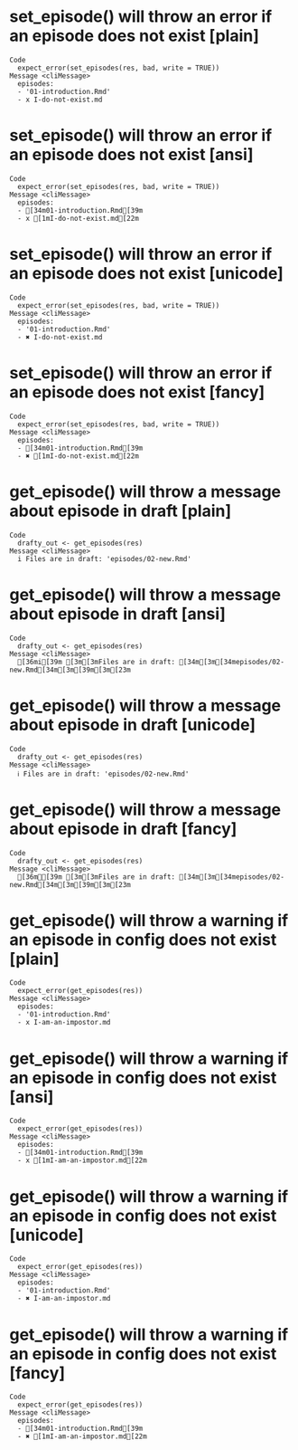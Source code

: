 # set_episode() will throw an error if an episode does not exist [plain]

    Code
      expect_error(set_episodes(res, bad, write = TRUE))
    Message <cliMessage>
      episodes:
      - '01-introduction.Rmd'
      - x I-do-not-exist.md

# set_episode() will throw an error if an episode does not exist [ansi]

    Code
      expect_error(set_episodes(res, bad, write = TRUE))
    Message <cliMessage>
      episodes:
      - [34m01-introduction.Rmd[39m
      - x [1mI-do-not-exist.md[22m

# set_episode() will throw an error if an episode does not exist [unicode]

    Code
      expect_error(set_episodes(res, bad, write = TRUE))
    Message <cliMessage>
      episodes:
      - '01-introduction.Rmd'
      - ✖ I-do-not-exist.md

# set_episode() will throw an error if an episode does not exist [fancy]

    Code
      expect_error(set_episodes(res, bad, write = TRUE))
    Message <cliMessage>
      episodes:
      - [34m01-introduction.Rmd[39m
      - ✖ [1mI-do-not-exist.md[22m

# get_episode() will throw a message about episode in draft [plain]

    Code
      drafty_out <- get_episodes(res)
    Message <cliMessage>
      i Files are in draft: 'episodes/02-new.Rmd'

# get_episode() will throw a message about episode in draft [ansi]

    Code
      drafty_out <- get_episodes(res)
    Message <cliMessage>
      [36mi[39m [3m[3mFiles are in draft: [34m[3m[34mepisodes/02-new.Rmd[34m[3m[39m[3m[23m

# get_episode() will throw a message about episode in draft [unicode]

    Code
      drafty_out <- get_episodes(res)
    Message <cliMessage>
      ℹ Files are in draft: 'episodes/02-new.Rmd'

# get_episode() will throw a message about episode in draft [fancy]

    Code
      drafty_out <- get_episodes(res)
    Message <cliMessage>
      [36mℹ[39m [3m[3mFiles are in draft: [34m[3m[34mepisodes/02-new.Rmd[34m[3m[39m[3m[23m

# get_episode() will throw a warning if an episode in config does not exist [plain]

    Code
      expect_error(get_episodes(res))
    Message <cliMessage>
      episodes:
      - '01-introduction.Rmd'
      - x I-am-an-impostor.md

# get_episode() will throw a warning if an episode in config does not exist [ansi]

    Code
      expect_error(get_episodes(res))
    Message <cliMessage>
      episodes:
      - [34m01-introduction.Rmd[39m
      - x [1mI-am-an-impostor.md[22m

# get_episode() will throw a warning if an episode in config does not exist [unicode]

    Code
      expect_error(get_episodes(res))
    Message <cliMessage>
      episodes:
      - '01-introduction.Rmd'
      - ✖ I-am-an-impostor.md

# get_episode() will throw a warning if an episode in config does not exist [fancy]

    Code
      expect_error(get_episodes(res))
    Message <cliMessage>
      episodes:
      - [34m01-introduction.Rmd[39m
      - ✖ [1mI-am-an-impostor.md[22m

